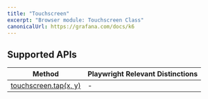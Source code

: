 ```yaml
---
title: "Touchscreen"
excerpt: "Browser module: Touchscreen Class"
canonicalUrl: https://grafana.com/docs/k6
---
```


<BrowserDocsWIP/>

## Supported APIs

| Method | Playwright Relevant Distinctions |
| - |  - |
| <a href="https://playwright.dev/docs/api/class-touchscreen#touchscreen-tap" target="_blank" >touchscreen.tap(x, y)</a> | - |
